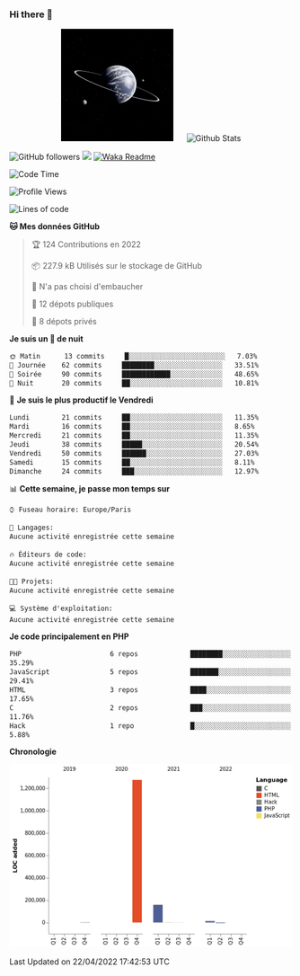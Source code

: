 ### Hi there 👋

<p align="center">
  <img src="https://github.com/Loviflo/Loviflo/blob/main/img/portrait.jpg" alt="Loviflo" height="200" style="margin-right: 20px"/>
  <img src="https://github-readme-stats.vercel.app/api?username=Loviflo&show_icons=true&theme=graywhite" alt="Github Stats" />
</p>

![GitHub followers](https://img.shields.io/github/followers/Loviflo?label=Follow&style=social)
![](https://visitor-badge.glitch.me/badge?page_id=Loviflo.Loviflo)
[![Waka Readme](https://github.com/Loviflo/Loviflo/actions/workflows/update-stats.yml/badge.svg)](https://github.com/Loviflo/Loviflo/actions/workflows/update-stats.yml)

<!--START_SECTION:waka-->
![Code Time](http://img.shields.io/badge/Code%20Time-43%20hrs%2051%20mins-blue)

![Profile Views](http://img.shields.io/badge/Vues%20du%20profil-27-blue)

![Lines of code](https://img.shields.io/badge/Depuis%20Hello%20World%2C%20j%27ai%20%C3%A9crit-1%20Million%20Lignes%20de%20code-blue)

**🐱 Mes données GitHub** 

> 🏆 124 Contributions en 2022
 > 
> 📦 227.9 kB Utilisés sur le stockage de GitHub 
 > 
> 🚫 N'a pas choisi d'embaucher
 > 
> 📜 12 dépots publiques 
 > 
> 🔑 8 dépots privés  
 > 
**Je suis un 🦉 de nuit** 

```text
🌞 Matin      13 commits     █░░░░░░░░░░░░░░░░░░░░░░░░   7.03% 
🌆 Journée    62 commits     ████████░░░░░░░░░░░░░░░░░   33.51% 
🌃 Soirée     90 commits     ████████████░░░░░░░░░░░░░   48.65% 
🌙 Nuit       20 commits     ██░░░░░░░░░░░░░░░░░░░░░░░   10.81%

```
📅 **Je suis le plus productif le Vendredi** 

```text
Lundi        21 commits     ██░░░░░░░░░░░░░░░░░░░░░░░   11.35% 
Mardi        16 commits     ██░░░░░░░░░░░░░░░░░░░░░░░   8.65% 
Mercredi     21 commits     ██░░░░░░░░░░░░░░░░░░░░░░░   11.35% 
Jeudi        38 commits     █████░░░░░░░░░░░░░░░░░░░░   20.54% 
Vendredi     50 commits     ██████░░░░░░░░░░░░░░░░░░░   27.03% 
Samedi       15 commits     ██░░░░░░░░░░░░░░░░░░░░░░░   8.11% 
Dimanche     24 commits     ███░░░░░░░░░░░░░░░░░░░░░░   12.97%

```


📊 **Cette semaine, je passe mon temps sur** 

```text
⌚︎ Fuseau horaire: Europe/Paris

💬 Langages: 
Aucune activité enregistrée cette semaine

🔥 Éditeurs de code: 
Aucune activité enregistrée cette semaine

🐱‍💻 Projets: 
Aucune activité enregistrée cette semaine

💻 Système d'exploitation: 
Aucune activité enregistrée cette semaine

```

**Je code principalement en PHP** 

```text
PHP                      6 repos             ████████░░░░░░░░░░░░░░░░░   35.29% 
JavaScript               5 repos             ███████░░░░░░░░░░░░░░░░░░   29.41% 
HTML                     3 repos             ████░░░░░░░░░░░░░░░░░░░░░   17.65% 
C                        2 repos             ███░░░░░░░░░░░░░░░░░░░░░░   11.76% 
Hack                     1 repo              █░░░░░░░░░░░░░░░░░░░░░░░░   5.88%

```


**Chronologie**

![Chart not found](https://raw.githubusercontent.com/Loviflo/Loviflo/main/charts/bar_graph.png) 


 Last Updated on 22/04/2022 17:42:53 UTC
<!--END_SECTION:waka-->
